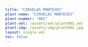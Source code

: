 ```yaml
---
title: "CIRUELAS MONTESES"
plant-name: "CIRUELAS MONTESES"
plant-number: "001"
plant-xml: /assets/xml/plant001.xml
plant-img: /assets/img/plant001.jpg
layout: single-xml
toc: false
---
```

